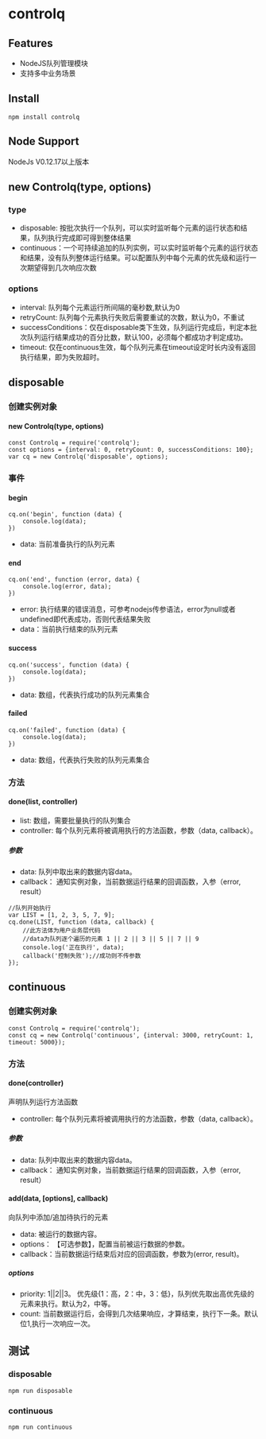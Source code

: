 # controlq

## Features

- NodeJS队列管理模块
- 支持多中业务场景



## Install

```
npm install controlq
```



## Node Support

NodeJs V0.12.17以上版本



## new Controlq(type, options)

### type

- disposable: 按批次执行一个队列，可以实时监听每个元素的运行状态和结果，队列执行完成即可得到整体结果
- continuous：一个可持续追加的队列实例，可以实时监听每个元素的运行状态和结果，没有队列整体运行结果。可以配置队列中每个元素的优先级和运行一次期望得到几次响应次数

### options

- interval: 队列每个元素运行所间隔的毫秒数,默认为0
- retryCount: 队列每个元素执行失败后需要重试的次数，默认为0，不重试
- successConditions：仅在disposable类下生效，队列运行完成后，判定本批次队列运行结果成功的百分比数，默认100，必须每个都成功才判定成功。
- timeout: 仅在continuous生效，每个队列元素在timeout设定时长内没有返回执行结果，即为失败超时。



## disposable

### 创建实例对象

#### new Controlq(type, options)

```
const Controlq = require('controlq');
const options = {interval: 0, retryCount: 0, successConditions: 100};
var cq = new Controlq('disposable', options);
```



### 事件

#### begin

```
cq.on('begin', function (data) {
    console.log(data);
})
```



- data: 当前准备执行的队列元素

#### end

```
cq.on('end', function (error, data) {
    console.log(error, data);
})
```



- error: 执行结果的错误消息，可参考nodejs传参语法，error为null或者undefined即代表成功，否则代表结果失败
- data：当前执行结束的队列元素

#### success

```
cq.on('success', function (data) {
    console.log(data);
})
```



- data: 数组，代表执行成功的队列元素集合

#### failed

```
cq.on('failed', function (data) {
    console.log(data);
})
```



- data: 数组，代表执行失败的队列元素集合

### 方法

#### done(list, controller)

- list: 数组，需要批量执行的队列集合
- controller: 每个队列元素将被调用执行的方法函数，参数（data, callback）。

##### 参数

- data: 队列中取出来的数据内容data。
- callback： 通知实例对象，当前数据运行结果的回调函数，入参（error, result）



```
//队列开始执行
var LIST = [1, 2, 3, 5, 7, 9];
cq.done(LIST, function (data, callback) {
    //此方法体为用户业务层代码
    //data为队列逐个遍历的元素 1 || 2 || 3 || 5 || 7 || 9
    console.log('正在执行', data);
    callback('控制失败');//成功则不传参数
});
```



## continuous

### 创建实例对象

```
const Controlq = require('controlq');
const cq = new Controlq('continuous', {interval: 3000, retryCount: 1, timeout: 5000});
```



### 方法

#### done(controller)

声明队列运行方法函数

- controller: 每个队列元素将被调用执行的方法函数，参数（data, callback）。

##### 参数

- data: 队列中取出来的数据内容data。
- callback： 通知实例对象，当前数据运行结果的回调函数，入参（error, result）

#### add(data, [options], callback)

向队列中添加/追加待执行的元素

- data: 被运行的数据内容。
- options： 【可选参数】，配置当前被运行数据的参数。
- callback：当前数据运行结束后对应的回调函数，参数为(error, result)。



##### options

- priority: 1||2||3。 优先级{1：高，2：中，3：低}，队列优先取出高优先级的元素来执行。默认为2，中等。
- count: 当前数据运行后，会得到几次结果响应，才算结束，执行下一条。默认位1,执行一次响应一次。

## 测试

### disposable

```
npm run disposable
```



### continuous

```
npm run continuous
```

